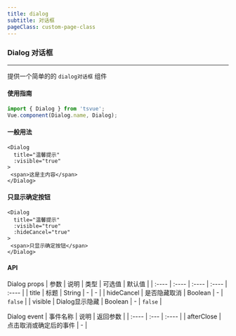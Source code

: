 ```yaml
---
title: dialog
subtitle: 对话框
pageClass: custom-page-class
---
```


### Dialog 对话框
---
提供一个简单的的 `dialog对话框` 组件

#### 使用指南
>
```js
import { Dialog } from 'tsvue';
Vue.component(Dialog.name, Dialog);
```
#### 一般用法 
>
```vue
<Dialog
  title="温馨提示"
  :visible="true"
>
 <span>这是主内容</span>
</Dialog>
```

#### 只显示确定按钮
>
```vue
<Dialog
  title="温馨提示"
  :visible="true"
  :hideCancel="true"
>
 <span>只显示确定按钮</span>
</Dialog>
```

#### API
Dialog props
|    参数     |   说明   |   类型   |  可选值  |  默认值 |
|   :----    | :----   | :----  | :----  | :---- | 
| title       | 标题    | String   |  -   | - |
| hideCancel  | 是否隐藏取消     | Boolean  | - | `false` |
| visible     | Dialog显示隐藏  | Boolean  |  - | `false` |

Dialog event
| 事件名称 | 说明 | 返回参数 | 
| :----  | :--- | :---- |
| afterClose | 点击取消或确定后的事件 | - |